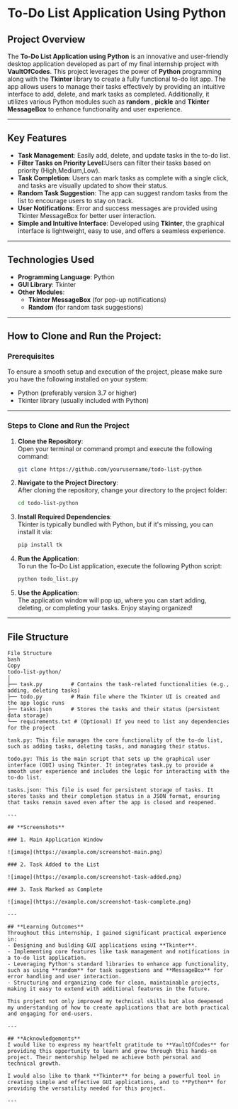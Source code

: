 # **To-Do List Application Using Python**  

## **Project Overview**
The **To-Do List Application using Python** is an innovative and user-friendly desktop application developed as part of my final internship project with **VaultOfCodes**. This project leverages the power of **Python** programming along with the **Tkinter** library to create a fully functional to-do list app. The app allows users to manage their tasks effectively by providing an intuitive interface to add, delete, and mark tasks as completed. Additionally, it utilizes various Python modules such as **random** , **pickle** and **Tkinter MessageBox** to enhance functionality and user experience.

---

## **Key Features**
- **Task Management**: Easily add, delete, and update tasks in the to-do list.
- **Filter Tasks on Priority Level**:Users can filter their tasks based on priority (High,Medium,Low).
- **Task Completion**: Users can mark tasks as complete with a single click, and tasks are visually updated to show their status.
- **Random Task Suggestion**: The app can suggest random tasks from the list to encourage users to stay on track.
- **User Notifications**: Error and success messages are provided using Tkinter MessageBox for better user interaction.
- **Simple and Intuitive Interface**: Developed using **Tkinter**, the graphical interface is lightweight, easy to use, and offers a seamless experience.

---

## **Technologies Used**
- **Programming Language**: Python  
- **GUI Library**: Tkinter  
- **Other Modules**:  
    - **Tkinter MessageBox** (for pop-up notifications)
    - **Random** (for random task suggestions)
  
---

## **How to Clone and Run the Project:**

### **Prerequisites**
To ensure a smooth setup and execution of the project, please make sure you have the following installed on your system:
- Python (preferably version 3.7 or higher)
- Tkinter library (usually included with Python)

---

### **Steps to Clone and Run the Project**

1. **Clone the Repository**:  
   Open your terminal or command prompt and execute the following command:
   ```bash
   git clone https://github.com/yourusername/todo-list-python
   ```

2. **Navigate to the Project Directory**:  
   After cloning the repository, change your directory to the project folder:
   ```bash
   cd todo-list-python
   ```

3. **Install Required Dependencies**:  
   Tkinter is typically bundled with Python, but if it's missing, you can install it via:
   ```bash
   pip install tk
   ```

4. **Run the Application**:  
   To run the To-Do List application, execute the following Python script:
   ```bash
   python todo_list.py
   ```

5. **Use the Application**:  
   The application window will pop up, where you can start adding, deleting, or completing your tasks. Enjoy staying organized!

---

## **File Structure**

```
File Structure
bash
Copy
todo-list-python/
│
├── task.py         # Contains the task-related functionalities (e.g., adding, deleting tasks)
├── todo.py         # Main file where the Tkinter UI is created and the app logic runs
├── tasks.json      # Stores the tasks and their status (persistent data storage)
└── requirements.txt # (Optional) If you need to list any dependencies for the project

task.py: This file manages the core functionality of the to-do list, such as adding tasks, deleting tasks, and managing their status.

todo.py: This is the main script that sets up the graphical user interface (GUI) using Tkinter. It integrates task.py to provide a smooth user experience and includes the logic for interacting with the to-do list.

tasks.json: This file is used for persistent storage of tasks. It stores tasks and their completion status in a JSON format, ensuring that tasks remain saved even after the app is closed and reopened.

---

## **Screenshots**

### 1. Main Application Window  

![image](https://example.com/screenshot-main.png)

### 2. Task Added to the List  

![image](https://example.com/screenshot-task-added.png)

### 3. Task Marked as Complete  

![image](https://example.com/screenshot-task-complete.png)

---

## **Learning Outcomes**
Throughout this internship, I gained significant practical experience in:
- Designing and building GUI applications using **Tkinter**.
- Implementing core features like task management and notifications in a to-do list application.
- Leveraging Python's standard libraries to enhance app functionality, such as using **random** for task suggestions and **MessageBox** for error handling and user interaction.
- Structuring and organizing code for clean, maintainable projects, making it easy to extend with additional features in the future.

This project not only improved my technical skills but also deepened my understanding of how to create applications that are both practical and engaging for end-users.

---

## **Acknowledgements**
I would like to express my heartfelt gratitude to **VaultOfCodes** for providing this opportunity to learn and grow through this hands-on project. Their mentorship helped me achieve both personal and technical growth.

I would also like to thank **Tkinter** for being a powerful tool in creating simple and effective GUI applications, and to **Python** for providing the versatility needed for this project.

---

